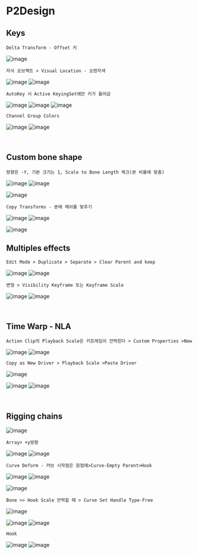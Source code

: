 P2Design 
=========

Keys
-----

`Delta Transform - Offset 키 `

![image](https://user-images.githubusercontent.com/30430227/160951002-59ff0652-c58f-48b9-a4d1-7457cd2d56a0.png)

`자식 오브젝트 > Visual Location - 오렌지색`

![image](https://user-images.githubusercontent.com/30430227/160951357-78988e0c-900e-4d94-9b67-94b19aa7f7bb.png)
![image](https://user-images.githubusercontent.com/30430227/160951421-7cf151f0-faa1-40ea-8177-2e5f33d85b74.png)

`AutoKey 시 Active KeyingSet에만 키가 들어감`

![image](https://user-images.githubusercontent.com/30430227/160952961-f98861aa-7593-43a5-8b07-9a7956940651.png)
![image](https://user-images.githubusercontent.com/30430227/160952143-17097cde-a8b8-4494-bb45-092d99a2a0d2.png)
![image](https://user-images.githubusercontent.com/30430227/160952987-68bd9db5-8ade-462a-8aa7-f4dbfa79fa33.png)

`Channel Group Colors`

![image](https://user-images.githubusercontent.com/30430227/160953624-57f5ea6f-5ade-44b7-a327-c1fc5668f8ab.png)
![image](https://user-images.githubusercontent.com/30430227/160953640-53e5ca82-a675-4022-95e4-050bad8d5fd2.png)

<br>

Custom bone shape
------------------

`방향은 -Y, 기본 크기는 1, Scale to Bone Length 체크(본 비율에 맞춤)`

![image](https://user-images.githubusercontent.com/30430227/160966402-1a85304e-a6f5-4a5c-8b8e-a75142380bc3.png)
![image](https://user-images.githubusercontent.com/30430227/160966425-ff58bbd1-a612-4a32-b830-9e11a5ba49b9.png)

![image](https://user-images.githubusercontent.com/30430227/160966561-40c802d9-2950-43de-8ccf-1ff2039fd0ad.png)

`Copy Transforms - 본에 메쉬를 맞추기 `

![image](https://user-images.githubusercontent.com/30430227/160968277-dbb97991-50f0-4276-9274-cdd4442d4ce4.png)
![image](https://user-images.githubusercontent.com/30430227/160968318-1ddf94d8-c928-4c31-8810-138996cce8fb.png)

![image](https://user-images.githubusercontent.com/30430227/160968391-9c47cc23-cf0e-4b12-8379-3ef905ce6ab4.png)

Multiples effects 
-------------------

`Edit Mode > Duplicate > Separate > Clear Parent and keep`

![image](https://user-images.githubusercontent.com/30430227/160786987-86c87743-49cd-4f4a-8ad3-ef221c3504ef.png)
![image](https://user-images.githubusercontent.com/30430227/160787145-8988d36e-caf7-4ead-86a6-3578f3d88780.png)

`변형 > Visibility Keyframe 또는 Keyframe Scale`

![image](https://user-images.githubusercontent.com/30430227/160787405-0880e5d9-045e-4fc3-8c56-9ea3c7a8bd55.png)
![image](https://user-images.githubusercontent.com/30430227/160787649-74fe898f-8fa8-40a4-99ae-df07b74ad669.png)

<br>

Time Warp - NLA
------------------

`Action Clip의 Playback Scale은 키프레임이 안먹힌다 > Custom Properties >New`

![image](https://user-images.githubusercontent.com/30430227/160798173-94fa9173-788d-4a28-ad1c-cfc4d9dbe713.png)
![image](https://user-images.githubusercontent.com/30430227/160798210-57c26d00-5bb9-49a5-bc05-70f0126d6dc3.png)

`Copy as New Driver > Playback Scale >Paste Driver`

![image](https://user-images.githubusercontent.com/30430227/160798336-d59ac2c7-4e3e-4ce8-bdfe-a7fb5b13f3db.png)

![image](https://user-images.githubusercontent.com/30430227/160798510-85088e27-d522-4ee9-9a7f-ef8a6bf6c8fb.png)
![image](https://user-images.githubusercontent.com/30430227/160798570-e9eefe4d-abc7-437c-9884-27af9fc4f2bc.png)

<br>

Rigging chains 
----------------

![image](https://user-images.githubusercontent.com/30430227/160954795-4cb9878d-c430-442c-a83a-b4b3140dc5cb.png)

`Array> +y방향`

![image](https://user-images.githubusercontent.com/30430227/160955607-ef0bae59-dd97-4edc-9e31-1efe74ebd4a5.png)
![image](https://user-images.githubusercontent.com/30430227/160955576-397df494-e060-4ee1-b240-b964be13f498.png)

`Curve Deform - 커브 시작점은 원점에>Curve-Empty Parent>Hook`

![image](https://user-images.githubusercontent.com/30430227/160955940-e486067d-f98e-41ec-930a-cda1d754aef5.png)
![image](https://user-images.githubusercontent.com/30430227/160959320-3e1f7743-6544-48cc-8d2d-8a46466bc838.png)

![image](https://user-images.githubusercontent.com/30430227/160959379-12275543-ef1f-46a4-81eb-14098893b2db.png)

`Bone >> Hook Scale 안먹힐 때 > Curve Set Handle Type-Free `

![image](https://user-images.githubusercontent.com/30430227/160962359-922a91d0-1f5c-4a00-b472-79b7c88a1b55.png)

![image](https://user-images.githubusercontent.com/30430227/160962247-42f26305-547b-4008-92ed-a15a2042551c.png)
![image](https://user-images.githubusercontent.com/30430227/160962317-1794f259-eea3-4d41-b7e4-5ab4dbc974ac.png)

`Hook`

![image](https://user-images.githubusercontent.com/30430227/160962767-5c8b366c-8927-4a22-8d24-f3ba7208c0e7.png)
![image](https://user-images.githubusercontent.com/30430227/160962809-eea0f19c-d786-4abf-a3c7-bc74ba0b219f.png)






